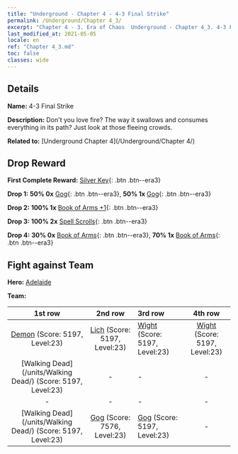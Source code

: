 ```yaml
---
title: "Underground - Chapter 4 - 4-3 Final Strike"
permalink: /Underground/Chapter 4_3/
excerpt: "Chapter 4 - 3. Era of Chaos  Underground - Chapter 4_3. 4-3 Final Strike"
last_modified_at: 2021-05-05
locale: en
ref: "Chapter 4_3.md"
toc: false
classes: wide
---
```


## Details

 **Name:** 4-3 Final Strike

 **Description:** Don't you love fire? The way it swallows and consumes everything in its path? Just look at those fleeing crowds.

 **Related to:** [Underground Chapter 4](/Underground/Chapter 4/)

## Drop Reward

 **First Complete Reward:** [Silver Key](/Items/con_693/){: .btn .btn--era3}

 **Drop 1:** **50% 0x** [Gog](/Items/unt_227/){: .btn .btn--era3}, **50% 1x** [Gog](/Items/unt_227/){: .btn .btn--era3}

 **Drop 2:** **100% 1x** [Book of Arms +1](/Items/mat_25/){: .btn .btn--era3}

 **Drop 3:** **100% 2x** [Spell Scrolls](/Items/con_694/){: .btn .btn--era3}

 **Drop 4:** **30% 0x** [Book of Arms](/Items/mat_18/){: .btn .btn--era3}, **70% 1x** [Book of Arms](/Items/mat_18/){: .btn .btn--era3}


## Fight against Team
 **Hero:** [Adelaide](/heroes/Adelaide/)

 **Team:**


  | 1st row | 2nd row | 3rd row | 4th row |
  |:----:|:----:|:----|:----:|
  | [Demon](/units/Demon/) (Score: 5197, Level:23)  | [Lich](/units/Lich/) (Score: 5197, Level:23)  | [Wight](/units/Wight/) (Score: 5197, Level:23)  | [Wight](/units/Wight/) (Score: 5197, Level:23)  |
  | [Walking Dead](/units/Walking Dead/) (Score: 5197, Level:23)  | - | - | - |
  | - | - | - | - |
  | [Walking Dead](/units/Walking Dead/) (Score: 5197, Level:23)  | [Gog](/units/Gog/) (Score: 7576, Level:23)  | [Gog](/units/Gog/) (Score: 5197, Level:23)  | - |


